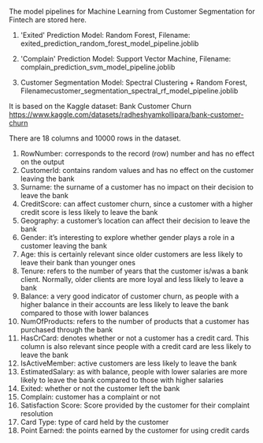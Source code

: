 The model pipelines for Machine Learning from Customer Segmentation for Fintech are stored here.

1. 'Exited' Prediction
    Model: Random Forest, Filename: exited_prediction_random_forest_model_pipeline.joblib
   
3. 'Complain' Prediction
    Model: Support Vector Machine, Filename: complain_prediction_svm_model_pipeline.joblib
   
5. Customer Segmentation
   Model: Spectral Clustering + Random Forest, Filenamecustomer_segmentation_spectral_rf_model_pipeline.joblib

It is based on the Kaggle dataset: Bank Customer Churn
https://www.kaggle.com/datasets/radheshyamkollipara/bank-customer-churn

There are 18 columns and 10000 rows in the dataset.

1. RowNumber: corresponds to the record (row) number and has no effect on the output
2. CustomerId: contains random values and has no effect on the customer leaving the bank
3. Surname: the surname of a customer has no impact on their decision to leave the bank
4. CreditScore: can affect customer churn, since a customer with a higher credit score is less likely to leave the bank
5. Geography: a customer’s location can affect their decision to leave the bank
6. Gender: it’s interesting to explore whether gender plays a role in a customer leaving the bank
7. Age: this is certainly relevant since older customers are less likely to leave their bank than younger ones
8. Tenure: refers to the number of years that the customer is/was a bank client. Normally, older clients are more loyal and less likely to leave a bank
9. Balance: a very good indicator of customer churn, as people with a higher balance in their accounts are less likely to leave the bank compared to those with lower balances
10. NumOfProducts: refers to the number of products that a customer has purchased through the bank
11. HasCrCard: denotes whether or not a customer has a credit card. This column is also relevant since people with a credit card are less likely to leave the bank
12. IsActiveMember: active customers are less likely to leave the bank
13. EstimatedSalary: as with balance, people with lower salaries are more likely to leave the bank compared to those with higher salaries
14. Exited: whether or not the customer left the bank
15. Complain: customer has a complaint or not
16. Satisfaction Score: Score provided by the customer for their complaint resolution
17. Card Type: type of card held by the customer
18. Point Earned: the points earned by the customer for using credit cards
